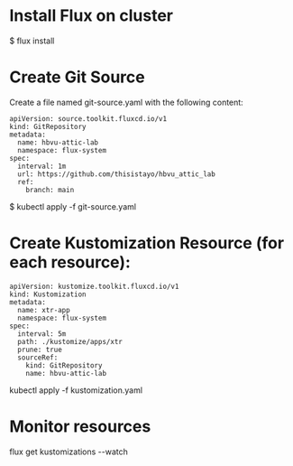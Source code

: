 # Install Flux on cluster  
  
$ flux install  
  
  
# Create Git Source  
  
Create a file named git-source.yaml with the following content:  
```text  
apiVersion: source.toolkit.fluxcd.io/v1
kind: GitRepository
metadata:
  name: hbvu-attic-lab
  namespace: flux-system
spec:
  interval: 1m
  url: https://github.com/thisistayo/hbvu_attic_lab
  ref:
    branch: main
```  
  
$ kubectl apply -f git-source.yaml  
  
# Create Kustomization Resource (for each resource):  
```text  
apiVersion: kustomize.toolkit.fluxcd.io/v1
kind: Kustomization
metadata:
  name: xtr-app
  namespace: flux-system
spec:
  interval: 5m
  path: ./kustomize/apps/xtr
  prune: true
  sourceRef:
    kind: GitRepository
    name: hbvu-attic-lab
```      
  
kubectl apply -f kustomization.yaml  

# Monitor resources  
  
flux get kustomizations --watch  
